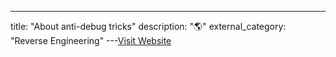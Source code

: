 ---
title: "About anti-debug tricks"
description: "🌎"
external_category: "Reverse Engineering"
---[Visit Website](https://anti-debug.checkpoint.com)

